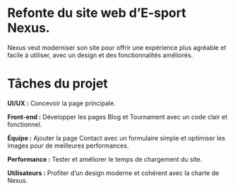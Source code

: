 # Refonte du site web d’E-sport Nexus.

Nexus veut moderniser son site pour offrir une expérience plus agréable et facile à utiliser, avec un design et des fonctionnalités améliorés.


# Tâches du projet

**UI/UX :** Concevoir la page principale.

**Front-end :** Développer les pages Blog et Tournament avec un code clair et fonctionnel.

**Équipe :** Ajouter la page Contact avec un formulaire simple et optimiser les images pour de meilleures performances.

**Performance :** Tester et améliorer le temps de chargement du site.

**Utilisateurs :** Profiter d’un design moderne et cohérent avec la charte de Nexus.
